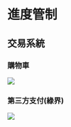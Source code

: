 # 進度管制

## 交易系統
### 購物車
[![](https://mermaid.ink/img/pako:eNqllE9r2zAYh7-KEIRcHGgc7-LbIB3sUCjsNOYdVEtpzRJ72DJbCYF1l2RdaRlsgbI1tKXd0rI_bUNDoWOfZrLlbzE5cuQ4lBKYwSDk3yO9jySrDW0PE2jCdeRSarlAPNShTQKS7ofoeise3cbXl7IfI0oeeX4LUQCeiqeyslKp1-U38tpuhpgE4BUhL4iLA9ldKrUd16EmaJfpBmmRsgnKDc8nAS13QKdUslyZC4hNHc8Fz9jJt3h8-Xxu0Mnkm9mYaVXD9-xLnw9_8GEv7QIm9lyiAVTVgL6k65WlWqVqiDaWCB91o_4-PxregejibVDiS1gBv-N3Z_x2W_oXgJoCBGpkQDw-jD_tPFx9DEAhbKhwLQ_zXpefXwmJ5HArOTj-e3MV7Z4KRsuiBgBZuLg6c1Xdu0j9C3Y84N2RYvKi1vRZg2pWFPszUFnWO0_2T2YI5bw2Q_Cfb9hef3aCHFDeKToFopvv_Owr29sWgyc7vwrAAwUYOVDUV2t8n7hcTFWU3Pl8Hlu5pzOqwnZPo49jOT77PGBvRxk3pZS_rS-kYyv_FE1P1dxO3nUC_kMLKy3bWFwLKy28mBZWWniiBTXYIuJCcLC4QdopbsHJf25BUzQxaaCwSS1ouR0RDV-mN8gydqjnQ7OBmgHRIAqp92TTtaFJ_ZBMQ3UHrfuolaU6_wCwANyk)](https://mermaid.live/edit#pako:eNqllE9r2zAYh7-KEIRcHGgc7-LbIB3sUCjsNOYdVEtpzRJ72DJbCYF1l2RdaRlsgbI1tKXd0rI_bUNDoWOfZrLlbzE5cuQ4lBKYwSDk3yO9jySrDW0PE2jCdeRSarlAPNShTQKS7ofoeise3cbXl7IfI0oeeX4LUQCeiqeyslKp1-U38tpuhpgE4BUhL4iLA9ldKrUd16EmaJfpBmmRsgnKDc8nAS13QKdUslyZC4hNHc8Fz9jJt3h8-Xxu0Mnkm9mYaVXD9-xLnw9_8GEv7QIm9lyiAVTVgL6k65WlWqVqiDaWCB91o_4-PxregejibVDiS1gBv-N3Z_x2W_oXgJoCBGpkQDw-jD_tPFx9DEAhbKhwLQ_zXpefXwmJ5HArOTj-e3MV7Z4KRsuiBgBZuLg6c1Xdu0j9C3Y84N2RYvKi1vRZg2pWFPszUFnWO0_2T2YI5bw2Q_Cfb9hef3aCHFDeKToFopvv_Owr29sWgyc7vwrAAwUYOVDUV2t8n7hcTFWU3Pl8Hlu5pzOqwnZPo49jOT77PGBvRxk3pZS_rS-kYyv_FE1P1dxO3nUC_kMLKy3bWFwLKy28mBZWWniiBTXYIuJCcLC4QdopbsHJf25BUzQxaaCwSS1ouR0RDV-mN8gydqjnQ7OBmgHRIAqp92TTtaFJ_ZBMQ3UHrfuolaU6_wCwANyk)

### 第三方支付(綠界)
[![](https://mermaid.ink/img/pako:eNqllE9r2zAYh7-KEIRcHGgc7-LbIB3sUCjsNOYdVEtpzRJ72DJbCYF1l2RdaRlsgbI1tKXd0rI_bUNDoWOfZrLlbzE5cuQ4lBKYwSDk3yO9jySrDW0PE2jCdeRSarlAPNShTQKS7ofoeise3cbXl7IfI0oeeX4LUQCeiqeyslKp1-U38tpuhpgE4BUhL4iLA9ldKrUd16EmaJfpBmmRsgnKDc8nAS13QKdUslyZC4hNHc8Fz9jJt3h8-Xxu0Mnkm9mYaVXD9-xLnw9_8GEv7QIm9lyiAVTVgL6k65WlWqVqiDaWCB91o_4-PxregejibVDiS1gBv-N3Z_x2W_oXgJoCBGpkQDw-jD_tPFx9DEAhbKhwLQ_zXpefXwmJ5HArOTj-e3MV7Z4KRsuiBgBZuLg6c1Xdu0j9C3Y84N2RYvKi1vRZg2pWFPszUFnWO0_2T2YI5bw2Q_Cfb9hef3aCHFDeKToFopvv_Owr29sWgyc7vwrAAwUYOVDUV2t8n7hcTFWU3Pl8Hlu5pzOqwnZPo49jOT77PGBvRxk3pZS_rS-kYyv_FE1P1dxO3nUC_kMLKy3bWFwLKy28mBZWWniiBTXYIuJCcLC4QdopbsHJf25BUzQxaaCwSS1ouR0RDV-mN8gydqjnQ7OBmgHRIAqp92TTtaFJ_ZBMQ3UHrfuolaU6_wCwANyk)](https://mermaid.live/edit#pako:eNqllE9r2zAYh7-KEIRcHGgc7-LbIB3sUCjsNOYdVEtpzRJ72DJbCYF1l2RdaRlsgbI1tKXd0rI_bUNDoWOfZrLlbzE5cuQ4lBKYwSDk3yO9jySrDW0PE2jCdeRSarlAPNShTQKS7ofoeise3cbXl7IfI0oeeX4LUQCeiqeyslKp1-U38tpuhpgE4BUhL4iLA9ldKrUd16EmaJfpBmmRsgnKDc8nAS13QKdUslyZC4hNHc8Fz9jJt3h8-Xxu0Mnkm9mYaVXD9-xLnw9_8GEv7QIm9lyiAVTVgL6k65WlWqVqiDaWCB91o_4-PxregejibVDiS1gBv-N3Z_x2W_oXgJoCBGpkQDw-jD_tPFx9DEAhbKhwLQ_zXpefXwmJ5HArOTj-e3MV7Z4KRsuiBgBZuLg6c1Xdu0j9C3Y84N2RYvKi1vRZg2pWFPszUFnWO0_2T2YI5bw2Q_Cfb9hef3aCHFDeKToFopvv_Owr29sWgyc7vwrAAwUYOVDUV2t8n7hcTFWU3Pl8Hlu5pzOqwnZPo49jOT77PGBvRxk3pZS_rS-kYyv_FE1P1dxO3nUC_kMLKy3bWFwLKy28mBZWWniiBTXYIuJCcLC4QdopbsHJf25BUzQxaaCwSS1ouR0RDV-mN8gydqjnQ7OBmgHRIAqp92TTtaFJ_ZBMQ3UHrfuolaU6_wCwANyk)


<script src="https://code.jquery.com/jquery-3.6.0.slim.js" integrity="sha256-HwWONEZrpuoh951cQD1ov2HUK5zA5DwJ1DNUXaM6FsY=" crossorigin="anonymous"></script>

<script>
$(document).ready(function() {
  $('h2').each(function(index) {
    $(this).html((index + 1) + '. ' + $(this).html());
  });
});
</script>